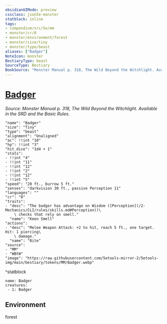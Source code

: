 ```yaml
---
obsidianUIMode: preview
cssclass: json5e-monster
statblock: inline
tags:
- compendium/src/5e/mm
- monster/cr/0
- monster/environment/forest
- monster/size/tiny
- monster/type/beast
aliases: ["Badger"]
NoteIcon: monster
BestiaryType: beast
SourceType: Bestiary
BookSource: "Monster Manual p. 318, The Wild Beyond the Witchlight. Available in the SRD and the Basic Rules."
---
```

# [Badger](2-Mechanics/CLI/bestiary/beast/badger.md)
*Source: Monster Manual p. 318, The Wild Beyond the Witchlight. Available in the SRD and the Basic Rules.*  

```statblock
"name": "Badger"
"size": "Tiny"
"type": "beast"
"alignment": "Unaligned"
"ac": !!int "10"
"hp": !!int "3"
"hit_dice": "1d4 + 1"
"stats":
- !!int "4"
- !!int "11"
- !!int "12"
- !!int "2"
- !!int "12"
- !!int "5"
"speed": "20 ft., burrow 5 ft."
"senses": "darkvision 30 ft., passive Perception 11"
"languages": ""
"cr": "0"
"traits":
- "desc": "The badger has advantage on Wisdom ([Perception](/2-Mechanics/CLI/rules/skills.md#Perception))\
    \ checks that rely on smell."
  "name": "Keen Smell"
"actions":
- "desc": "Melee Weapon Attack: +2 to hit, reach 5 ft., one target. Hit: 1 piercing\
    \ damage."
  "name": "Bite"
"source":
- "MM"
- "WBtW"
"image": "https://raw.githubusercontent.com/5etools-mirror-2/5etools-img/main/bestiary/tokens/MM/Badger.webp"
```
^statblock

```encounter-table
name: Badger
creatures:
 - 1: Badger
```

## Environment

forest